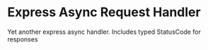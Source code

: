# Express Async Request Handler

Yet another express async handler. Includes typed StatusCode for responses


